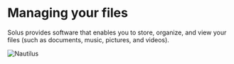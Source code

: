 # Managing your files

Solus provides software that enables you to store, organize, and view your files (such as documents, music, pictures, and videos).

![Nautilus](imgs/help-center/common-tasks/managing-your-files/nautilus.jpg)